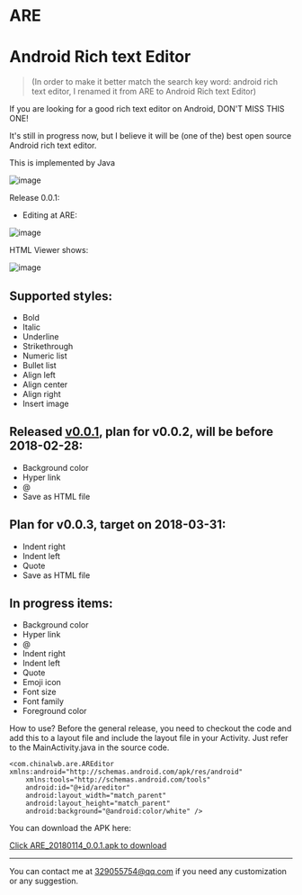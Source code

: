 # ARE
Android Rich text Editor
===================
> (In order to make it better match the search key word: android rich text editor, I renamed it from ARE to Android Rich text Editor)

If you are looking for a good rich text editor on Android, DON'T MISS THIS ONE!

It's still in progress now, but I believe it will be (one of the) best open source Android rich text editor.

This is implemented by Java

 ![image](https://github.com/chinalwb/are/blob/master/ARE/demo/demo2.gif)
 
Release 0.0.1:
* Editing at ARE:

 ![image](https://github.com/chinalwb/are/blob/master/ARE/demo/ARE_editing.png)

 HTML Viewer shows:

 ![image](https://github.com/chinalwb/are/blob/master/ARE/demo/HTMLViewer.png)

Supported styles:
------------------
* Bold
* Italic
* Underline
* Strikethrough
* Numeric list
* Bullet list
* Align left
* Align center
* Align right
* Insert image



Released [v0.0.1](https://github.com/chinalwb/are/releases/tag/v0.0.1), plan for v0.0.2, will be before 2018-02-28:
-----------------
* Background color
* Hyper link
* @
* Save as HTML file

Plan for v0.0.3, target on 2018-03-31:
-----------------
* Indent right
* Indent left
* Quote
* Save as HTML file

In progress items:
-----------------
* Background color
* Hyper link
* @
* Indent right
* Indent left
* Quote
* Emoji icon
* Font size
* Font family
* Foreground color


How to use?
Before the general release, you need to checkout the code and add this to a layout file and include the layout file in your Activity. Just refer to the MainActivity.java in the source code.
```
<com.chinalwb.are.AREditor xmlns:android="http://schemas.android.com/apk/res/android"
    xmlns:tools="http://schemas.android.com/tools"
    android:id="@+id/areditor"
    android:layout_width="match_parent"
    android:layout_height="match_parent"
    android:background="@android:color/white" />
```
You can download the APK here:

[Click ARE_20180114_0.0.1.apk to download](https://github.com/chinalwb/are/blob/master/ARE/demo/ARE_20180114_0.0.1.apk)

-------------------
You can contact me at 329055754@qq.com if you need any customization or any suggestion.
